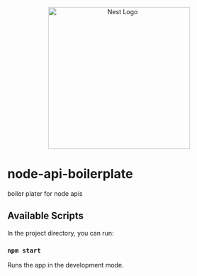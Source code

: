 <p align="center">
  <a href="http://nestjs.com/" target="blank"><img src="https://upload.wikimedia.org/wikipedia/commons/d/d9/Node.js_logo.svg" width="320" alt="Nest Logo" /></a>
</p>

# node-api-boilerplate
boiler plater for node apis

## Available Scripts

In the project directory, you can run:

### `npm start`

Runs the app in the development mode.<br />
